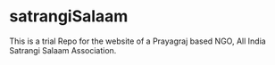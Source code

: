 # satrangiSalaam
This is a trial Repo for the website of a Prayagraj based NGO, All India Satrangi Salaam Association. 
